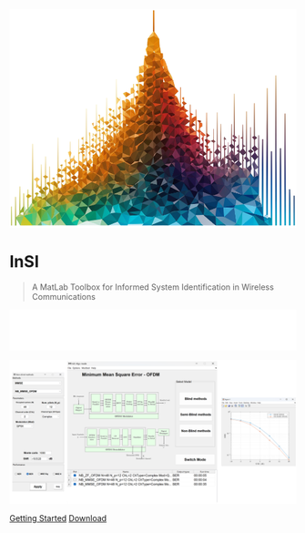 <img class="logo" src="./assets/img/logo.png">

# **InSI**

> A MatLab Toolbox for Informed System Identification in Wireless Communications

![](./assets/img/En_cover_text.svg)


<img class="dashboard" src="./assets/img/Intro.png">

[Getting Started](README.md)
[Download](https://github.com/avitech-vnu/InSI/archive/refs/tags/v1.3.0.zip)
